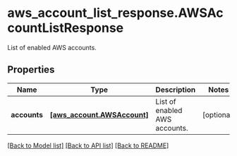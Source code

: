 # aws_account_list_response.AWSAccountListResponse

List of enabled AWS accounts.
## Properties
Name | Type | Description | Notes
------------ | ------------- | ------------- | -------------
**accounts** | [**[aws_account.AWSAccount]**](AWSAccount.md) | List of enabled AWS accounts. | [optional] 

[[Back to Model list]](../README.md#documentation-for-models) [[Back to API list]](../README.md#documentation-for-api-endpoints) [[Back to README]](../README.md)


